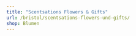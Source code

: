 ```yaml
---
title: "Scentsations Flowers & Gifts"
url: /bristol/scentsations-flowers-und-gifts/
shop: Blumen
---
```

